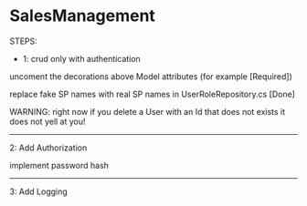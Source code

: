 # SalesManagement

STEPS:

- 1: crud only with authentication

uncoment the decorations above Model attributes (for example [Required])

replace fake SP names with real SP names in UserRoleRepository.cs [Done]

WARNING: right now if you delete a User with an Id that does not exists it does not
yell at you!

---

2:
Add Authorization

implement password hash

---

3: Add Logging
